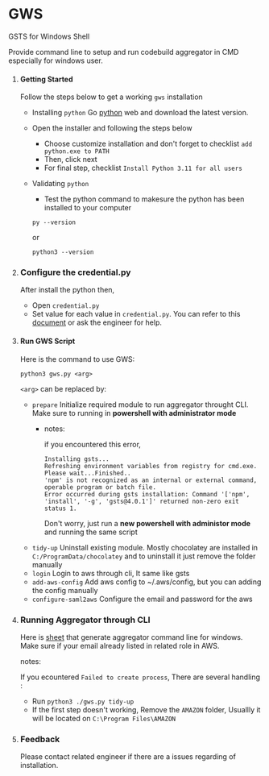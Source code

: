 # GWS

GSTS for Windows Shell

Provide command line to setup and run codebuild aggregator in CMD especially for windows user.

1. #### **Getting Started**

   Follow the steps below to get a working `gws` installation


   - Installing `python`
     Go [python](https://www.python.org/downloads/) web and download the latest version.
   - Open the installer and following the steps below

     - Choose customize installation and don't forget to checklist `add python.exe to PATH`
     - Then, click next
     - For final step, checklist `Install Python 3.11 for all users`
   - Validating `python`

     - Test the python command to makesure the python has been installed to your computer

     ```
     py --version
     ```
     or

     ```
     python3 --version
     ```
2. ### Configure the credential.py

   After install the python then,


   - Open `credential.py`
   - Set value for each value in `credential.py`. You can refer to this [document](https://29022131.atlassian.net/wiki/spaces/ENG/pages/2403074159/AWS+Single+Sign+On+-+How+to+assume+role+in+CLI+using+Google+SSO+SAML) or ask the engineer for help.
3. #### Run GWS Script

   Here is the command to use GWS:


   ```
   python3 gws.py <arg>
   ```
   `<arg>` can be replaced by:

   - `prepare`
     Initialize required module to run aggregator throught CLI. Make sure to running in **powershell with administrator mode**
     - notes:

       if you encountered this error,

       ```
       Installing gsts...
       Refreshing environment variables from registry for cmd.exe. Please wait...Finished..
       'npm' is not recognized as an internal or external command,
       operable program or batch file.
       Error occurred during gsts installation: Command '['npm', 'install', '-g', 'gsts@4.0.1']' returned non-zero exit status 1.
       ```
       Don't worry, just run a **new powershell with administor mode** and running the same script
   - `tidy-up`
     Uninstall existing module. Mostly chocolatey are installed in `C:/ProgramData/chocolatey` and to uninstall it just remove the folder manually
   - `login`
     Login to aws through cli, It same like gsts
   - `add-aws-config`
     Add aws config to ~/.aws/config, but you can adding the config manually
   - `configure-saml2aws`
     Configure the email and password for the aws
4. ### Running Aggregator through CLI

   Here is [sheet](https://docs.google.com/spreadsheets/d/1qwVGdhWfVwiVBKryOwFpAtKjjuymrcSgyUMHNj-h98A/edit?usp=sharing) that generate aggregator command line for windows. Make sure if your email already listed in related role in AWS.

   notes:

   If you ecountered `Failed to create process`, There are several handling :


   - Run `python3 ./gws.py tidy-up`
   - If the first step doesn't working, Remove the `AMAZON` folder, Usuallly it will be located on `C:\Program Files\AMAZON`
5. ### Feedback

   Please contact related engineer if there are a issues regarding of installation.
